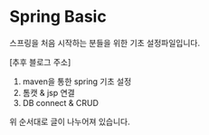 # Spring Basic
스프링을 처음 시작하는 분들을 위한 기초 설정파일입니다.

[추후 블로그 주소]

1. maven을 통한 spring 기초 설정
2. 톰캣 & jsp 연결
3. DB connect & CRUD

위 순서대로 글이 나누어져 있습니다.